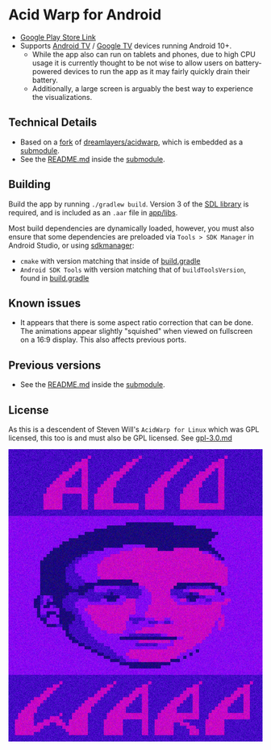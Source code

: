 # Acid Warp for Android

- [Google Play Store Link](https://play.google.com/store/apps/details?id=com.dermochelys.acidwarp)
- Supports [Android TV](https://www.android.com/tv/) / [Google TV](https://tv.google/) devices running Android 10+.
  - While the app also can run on tablets and phones, due to high CPU usage it is currently thought to be not wise to allow users on battery-powered devices to run the app as it may fairly quickly drain their battery.
  - Additionally, a large screen is arguably the best way to experience the visualizations. 

## Technical Details
- Based on a [fork](https://github.com/Dermochelys/acidwarp) of [dreamlayers/acidwarp](https://github.com/dreamlayers/acidwarp), which is embedded as a [submodule](app/jni/src).
- See the [README.md](app/jni/src/README.md) inside the [submodule](app/jni/src).

## Building

Build the app by running `./gradlew build`. Version 3 of the [SDL library](https://github.com/libsdl-org/SDL/releases)
is required, and is included as an `.aar` file in [app/libs](app/libs).

Most build dependencies are dynamically loaded, however, you must also ensure that some dependencies are preloaded via `Tools > SDK Manager` in Android Studio, or using [sdkmanager](https://developer.android.com/tools/sdkmanager):
- `cmake` with version matching that inside of [build.gradle](app/build.gradle)
- `Android SDK Tools` with version matching that of `buildToolsVersion`, found in [build.gradle](app/build.gradle)

## Known issues
-  It appears that there is some aspect ratio correction that can be done. The animations appear slightly "squished" when viewed on fullscreen on a 16:9 display. This also affects previous ports.

## Previous versions
- See the [README.md](app/jni/src/README.md) inside the [submodule](app/jni/src).

## License

As this is a descendent of Steven Will's `AcidWarp for Linux` which was GPL licensed, this too
is and must also be GPL licensed.  See [gpl-3.0.md](gpl-3.0.md)

![Acid Warp logo](app/src/main/logo.png)

